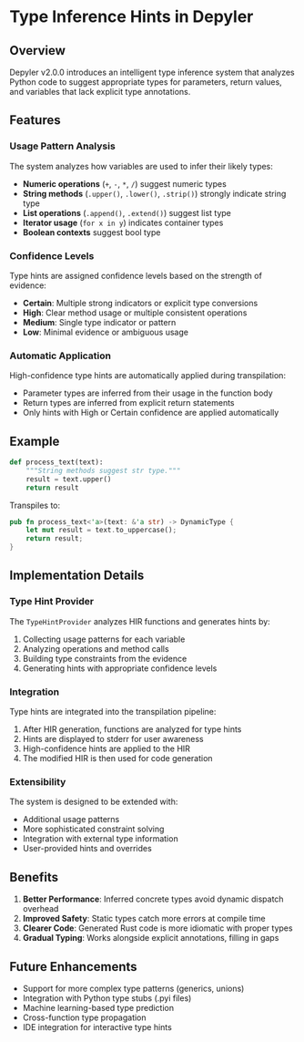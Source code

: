 # Type Inference Hints in Depyler

## Overview

Depyler v2.0.0 introduces an intelligent type inference system that analyzes Python code to suggest appropriate types for parameters, return values, and variables that lack explicit type annotations.

## Features

### Usage Pattern Analysis
The system analyzes how variables are used to infer their likely types:
- **Numeric operations** (`+`, `-`, `*`, `/`) suggest numeric types
- **String methods** (`.upper()`, `.lower()`, `.strip()`) strongly indicate string type
- **List operations** (`.append()`, `.extend()`) suggest list type
- **Iterator usage** (`for x in y`) indicates container types
- **Boolean contexts** suggest bool type

### Confidence Levels
Type hints are assigned confidence levels based on the strength of evidence:
- **Certain**: Multiple strong indicators or explicit type conversions
- **High**: Clear method usage or multiple consistent operations
- **Medium**: Single type indicator or pattern
- **Low**: Minimal evidence or ambiguous usage

### Automatic Application
High-confidence type hints are automatically applied during transpilation:
- Parameter types are inferred from their usage in the function body
- Return types are inferred from explicit return statements
- Only hints with High or Certain confidence are applied automatically

## Example

```python
def process_text(text):
    """String methods suggest str type."""
    result = text.upper()
    return result
```

Transpiles to:
```rust
pub fn process_text<'a>(text: &'a str) -> DynamicType {
    let mut result = text.to_uppercase();
    return result;
}
```

## Implementation Details

### Type Hint Provider
The `TypeHintProvider` analyzes HIR functions and generates hints by:
1. Collecting usage patterns for each variable
2. Analyzing operations and method calls
3. Building type constraints from the evidence
4. Generating hints with appropriate confidence levels

### Integration
Type hints are integrated into the transpilation pipeline:
1. After HIR generation, functions are analyzed for type hints
2. Hints are displayed to stderr for user awareness
3. High-confidence hints are applied to the HIR
4. The modified HIR is then used for code generation

### Extensibility
The system is designed to be extended with:
- Additional usage patterns
- More sophisticated constraint solving
- Integration with external type information
- User-provided hints and overrides

## Benefits

1. **Better Performance**: Inferred concrete types avoid dynamic dispatch overhead
2. **Improved Safety**: Static types catch more errors at compile time
3. **Clearer Code**: Generated Rust code is more idiomatic with proper types
4. **Gradual Typing**: Works alongside explicit annotations, filling in gaps

## Future Enhancements

- Support for more complex type patterns (generics, unions)
- Integration with Python type stubs (.pyi files)
- Machine learning-based type prediction
- Cross-function type propagation
- IDE integration for interactive type hints
